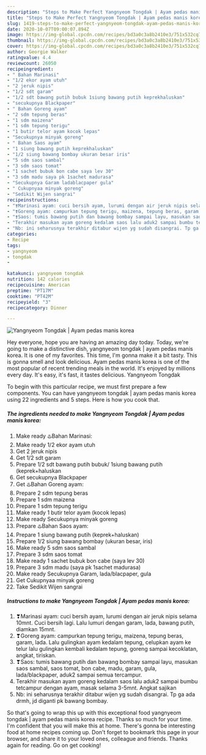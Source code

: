 ```yaml
---
description: "Steps to Make Perfect Yangnyeom Tongdak | Ayam pedas manis korea"
title: "Steps to Make Perfect Yangnyeom Tongdak | Ayam pedas manis korea"
slug: 1419-steps-to-make-perfect-yangnyeom-tongdak-ayam-pedas-manis-korea
date: 2020-10-07T09:00:07.894Z
image: https://img-global.cpcdn.com/recipes/bd3a0c3a8b2410e3/751x532cq70/yangnyeom-tongdak-ayam-pedas-manis-korea-foto-resep-utama.jpg
thumbnail: https://img-global.cpcdn.com/recipes/bd3a0c3a8b2410e3/751x532cq70/yangnyeom-tongdak-ayam-pedas-manis-korea-foto-resep-utama.jpg
cover: https://img-global.cpcdn.com/recipes/bd3a0c3a8b2410e3/751x532cq70/yangnyeom-tongdak-ayam-pedas-manis-korea-foto-resep-utama.jpg
author: Georgie Walker
ratingvalue: 4.4
reviewcount: 26050
recipeingredient:
- " Bahan Marinasi"
- "1/2 ekor ayam utuh"
- "2 jeruk nipis"
- "1/2 sdt garam"
- "1/2 sdt bawang putih bubuk 1siung bawang putih keprekhaluskan"
- "secukupnya Blackpaper"
- " Bahan Goreng ayam"
- "2 sdm tepung beras"
- "1 sdm maizena"
- "1 sdm tepung terigu"
- "1 butir telor ayam kocok lepas"
- "Secukupnya minyak goreng"
- " Bahan Saos ayam"
- "1 siung bawang putih keprekhaluskan"
- "1/2 siung bawang bombay ukuran besar iris"
- "5 sdm saos sambal"
- "3 sdm saos tomat"
- "1 sachet bubuk bon cabe saya lev 30"
- "3 sdm madu saya pk 1sachet madurasa"
- "Secukupnya Garam ladablacpaper gula"
- " Cukupnyaa minyak goreng"
- "Sedikit Wijen sangrai"
recipeinstructions:
- "❣Marinasi ayam: cuci bersih ayam, lurumi dengan air jeruk nipis selama 10mnt. Cuci bersih lagi. Lalu lumuri dengan garam, lada, bawang putih, diamkan 15mnt."
- "❣Goreng ayam: campurkan tepung terigu, maizena, tepung beras, garam, lada. Lalu gulingkan ayam kedalam tepung, celupkan ayam ke telur lalu gulingkan kembali kedalam tepung, goreng sampai kecoklatan, angkat, tiriskan."
- "❣Saos: tumis bawang putih dan bawang bombay sampai layu, masukan saos sambal, saos tomat, bon cabe, madu, garam, gula, lada/blackpaper, aduk2 sampai semua tercampur."
- "Terakhir masukan ayam goreng kedalam saos lalu aduk2 sampai bumbu tetcampur dengan ayam, masak selama 3-5mnt. Angkat sajikan"
- "Nb: ini seharusnya terakhir ditabur wijen yg sudah disangrai. Tp ga ada drmh, jd diganti pk bawang bombay."
categories:
- Recipe
tags:
- yangnyeom
- tongdak
- 

katakunci: yangnyeom tongdak  
nutrition: 142 calories
recipecuisine: American
preptime: "PT17M"
cooktime: "PT42M"
recipeyield: "3"
recipecategory: Dinner

---
```



![Yangnyeom Tongdak | Ayam pedas manis korea](https://img-global.cpcdn.com/recipes/bd3a0c3a8b2410e3/751x532cq70/yangnyeom-tongdak-ayam-pedas-manis-korea-foto-resep-utama.jpg)

Hey everyone, hope you are having an amazing day today. Today, we're going to make a distinctive dish, yangnyeom tongdak | ayam pedas manis korea. It is one of my favorites. This time, I'm gonna make it a bit tasty. This is gonna smell and look delicious.
 Ayam pedas manis korea is one of the most popular of recent trending meals in the world. It's enjoyed by millions every day. It's easy, it's fast, it tastes delicious. Yangnyeom Tongdak 




To begin with this particular recipe, we must first prepare a few components. You can have yangnyeom tongdak | ayam pedas manis korea using 22 ingredients and 5 steps. Here is how you cook that.

<!--inarticleads1-->

##### The ingredients needed to make Yangnyeom Tongdak | Ayam pedas manis korea:

1. Make ready  ♨️Bahan Marinasi:
1. Make ready 1/2 ekor ayam utuh
1. Get 2 jeruk nipis
1. Get 1/2 sdt garam
1. Prepare 1/2 sdt bawang putih bubuk/ 1siung bawang putih (keprek+haluskan
1. Get secukupnya Blackpaper
1. Get  ♨️Bahan Goreng ayam:
1. Prepare 2 sdm tepung beras
1. Prepare 1 sdm maizena
1. Prepare 1 sdm tepung terigu
1. Make ready 1 butir telor ayam (kocok lepas)
1. Make ready Secukupnya minyak goreng
1. Prepare  ♨️Bahan Saos ayam:
1. Prepare 1 siung bawang putih (keprek+haluskan)
1. Prepare 1/2 siung bawang bombay (ukuran besar, iris)
1. Make ready 5 sdm saos sambal
1. Prepare 3 sdm saos tomat
1. Make ready 1 sachet bubuk bon cabe (saya lev 30)
1. Prepare 3 sdm madu (saya pk 1sachet madurasa)
1. Make ready Secukupnya Garam, lada/blacpaper, gula
1. Get  Cukupnyaa minyak goreng
1. Take Sedikit Wijen sangrai




<!--inarticleads2-->

##### Instructions to make Yangnyeom Tongdak | Ayam pedas manis korea:

1. ❣Marinasi ayam: cuci bersih ayam, lurumi dengan air jeruk nipis selama 10mnt. Cuci bersih lagi. Lalu lumuri dengan garam, lada, bawang putih, diamkan 15mnt.
1. ❣Goreng ayam: campurkan tepung terigu, maizena, tepung beras, garam, lada. Lalu gulingkan ayam kedalam tepung, celupkan ayam ke telur lalu gulingkan kembali kedalam tepung, goreng sampai kecoklatan, angkat, tiriskan.
1. ❣Saos: tumis bawang putih dan bawang bombay sampai layu, masukan saos sambal, saos tomat, bon cabe, madu, garam, gula, lada/blackpaper, aduk2 sampai semua tercampur.
1. Terakhir masukan ayam goreng kedalam saos lalu aduk2 sampai bumbu tetcampur dengan ayam, masak selama 3-5mnt. Angkat sajikan
1. Nb: ini seharusnya terakhir ditabur wijen yg sudah disangrai. Tp ga ada drmh, jd diganti pk bawang bombay.




So that's going to wrap this up with this exceptional food yangnyeom tongdak | ayam pedas manis korea recipe. Thanks so much for your time. I'm confident that you will make this at home. There's gonna be interesting food at home recipes coming up. Don't forget to bookmark this page in your browser, and share it to your loved ones, colleague and friends. Thanks again for reading. Go on get cooking!
